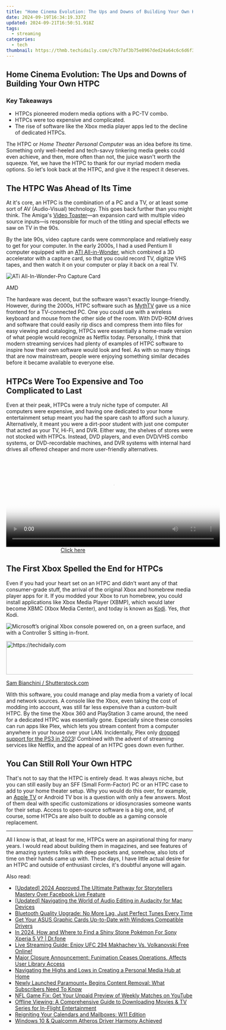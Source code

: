 ```yaml
---
title: "Home Cinema Evolution: The Ups and Downs of Building Your Own HTPC"
date: 2024-09-19T16:34:19.337Z
updated: 2024-09-21T16:50:51.918Z
tags:
  - streaming
categories:
  - tech
thumbnail: https://thmb.techidaily.com/c7b77af3b75e8967ded24a64c6c6d6f37fdcca8a8fd8cb255e01f8ccef4f7fd6.jpg
---
```


## Home Cinema Evolution: The Ups and Downs of Building Your Own HTPC

### Key Takeaways

* HTPCs pioneered modern media options with a PC-TV combo.
* HTPCs were too expensive and complicated.
* The rise of software like the Xbox media player apps led to the decline of dedicated HTPCs.

 The HTPC or _Home Theater Personal Computer_ was an idea before its time. Something only well-heeled and tech-savvy tinkering media geeks could even achieve, and then, more often than not, the juice wasn't worth the squeeze. Yet, we have the HTPC to thank for our myriad modern media options. So let's look back at the HTPC, and give it the respect it deserves.

##  The HTPC Was Ahead of Its Time

 At it's core, an HTPC is the combination of a PC and a TV, or at least some sort of AV (Audio-Visual) technology. This goes back further than you might think. The Amiga's [Video Toaster](https://arstechnica.com/gadgets/2016/03/a-history-of-the-amiga-part-9-the-video-toaster/)—an expansion card with multiple video source inputs—is responsible for much of the titling and special effects we saw on TV in the 90s.

 By the late 90s, video capture cards were commonplace and relatively easy to get for your computer. In the early 2000s, I had a used Pentium II computer equipped with an [ATI All-in-Wonder](https://tools.techidaily.com/anandtech/products/), which combined a 3D accelerator with a capture card, so that you could record TV, digitize VHS tapes, and then watch it on your computer or play it back on a real TV.

![ATi All-In-Wonder-Pro Capture Card](https://static1.howtogeekimages.com/wordpress/wp-content/uploads/2024/08/ati-all-in-wonder-pro-capture-card.jpg) 

AMD

 The hardware was decent, but the software wasn't exactly lounge-friendly. However, during the 2000s, HTPC software such as [MythTV](https://www.mythtv.org/) gave us a nice frontend for a TV-connected PC. One you could use with a wireless keyboard and mouse from the other side of the room. With DVD-ROM drives and software that could easily rip discs and compress them into files for easy viewing and cataloging, HTPCs were essentially a home-made version of what people would recognize as Netflix today. Personally, I think that modern streaming services had plenty of examples of HTPC software to inspire how their own software would look and feel. As with so many things that are now mainstream, people were enjoying something similar decades before it became available to everyone else.

##  HTPCs Were Too Expensive and Too Complicated to Last

 Even at their peak, HTPCs were a truly niche type of computer. All computers were expensive, and having one dedicated to your home entertainment setup meant you had the spare cash to afford such a luxury. Alternatively, it meant you were a dirt-poor student with just one computer that acted as your TV, Hi-Fi, and DVR. Either way, the shelves of stores were not stocked with HTPCs. Instead, DVD players, and even DVD/VHS combo systems, or DVD-recordable machines, and DVR systems with internal hard drives all offered cheaper and more user-friendly alternatives.

<!-- affiliate ads begin -->
<span id="1982462">
					<video width="576" height="240" style="cursor:pointer"
           poster="//a.impactradius-go.com/display-clicktoplayimage/1982462.png"
           onclick="if(!this.playClicked){this.play();this.setAttribute('controls',true);this.playClicked=true;}">
	   <source src="//a.impactradius-go.com/display-ad/22993-1982462">
	   <img src="//a.impactradius-go.com/display-clicktoplayimage/1982462.png" style="border: none; height: 100%; width: 100%; object-fit: contain">
	</video>
	<div style="width:360px;text-align:center"><a href="javascript:window.open(decodeURIComponent('https%3A%2F%2Fhomestyler.sjv.io%2Fc%2F5597632%2F1982462%2F22993'), '_blank');void(0);">Click here</a></div>
</span>
<img height="0" width="0" src="https://imp.pxf.io/i/5597632/1982462/22993" style="position:absolute;visibility:hidden;" border="0" />
<!-- affiliate ads end -->

##  The First Xbox Spelled the End for HTPCs

 Even if you had your heart set on an HTPC and didn't want any of that consumer-grade stuff, the arrival of the original Xbox and homebrew media player apps for it. If you modded your Xbox to run homebrew, you could install applications like Xbox Media Player (XBMP), which would later become XBMC (Xbox Media Center), and today is known as [Kodi](https://digital-screen-recording.techidaily.com/updated-ultimate-screen-snaps-for-mac-users-max-156-chars/). Yes, _that_ Kodi.

![Microsoft’s original Xbox console powered on, on a green surface, and with a Controller S sitting in-front.](https://static1.howtogeekimages.com/wordpress/wp-content/uploads/2023/09/shutterstock_1835035303.jpg) 

<!-- affiliate ads begin -->
<a href="https://appsumo.8odi.net/c/5597632/2144308/7443" target="_top" id="2144308">
  <img src="//a.impactradius-go.com/display-ad/7443-2144308" border="0" alt="https://techidaily.com" width="600" height="90"/>
</a>
<img height="0" width="0" src="https://appsumo.8odi.net/i/5597632/2144308/7443" style="position:absolute;visibility:hidden;" border="0" />
<!-- affiliate ads end -->

[Sam Bianchini / Shutterstock.com](https://www.shutterstock.com/image-photo/melbourne-australia-july-25th-2020-original-1835035303)

 With this software, you could manage and play media from a variety of local and network sources. A console like the Xbox, even taking the cost of modding into account, was still far less expensive than a custom-built HTPC. By the time the Xbox 360 and PlayStation 3 came around, the need for a dedicated HTPC was essentially gone. Especially since these consoles can run apps like Plex, which lets you stream content from a computer anywhere in your house over your LAN. Incidentally, Plex only [dropped support for the PS3 in 2023](https://fox-http.techidaily.com/new-in-2024-simplifying-video-editing-with-windows-movie-maker-for-windows-8-users/)! Combined with the advent of streaming services like Netflix, and the appeal of an HTPC goes down even further.

##  You Can Still Roll Your Own HTPC

 That's not to say that the HTPC is entirely dead. It was always niche, but you can still easily buy an SFF (Small Form-Factor) PC or an HTPC case to add to your home theater setup. Why you would do this over, for example, an [Apple TV](https://easy-unlock-android.techidaily.com/how-to-remove-forgotten-pin-of-your-poco-x5-pro-by-drfone-android/) or Android TV box is a question with only a few answers. Most of them deal with specific customizations or idiosyncrasies someone wants for their setup. Access to open-source software is a big one, and, of course, some HTPCs are also built to double as a gaming console replacement.

---

 All I know is that, at least for me, HTPCs were an aspirational thing for many years. I would read about building them in magazines, and see features of the amazing systems folks with deep pockets and, somehow, also lots of time on their hands came up with. These days, I have little actual desire for an HTPC and outside of enthusiast circles, it's doubtful anyone will again.

<ins class="adsbygoogle"
     style="display:block"
     data-ad-format="autorelaxed"
     data-ad-client="ca-pub-7571918770474297"
     data-ad-slot="1223367746"></ins>

<ins class="adsbygoogle"
     style="display:block"
     data-ad-client="ca-pub-7571918770474297"
     data-ad-slot="8358498916"
     data-ad-format="auto"
     data-full-width-responsive="true"></ins>

<span class="atpl-alsoreadstyle">Also read:</span>
<div><ul>
<li><a href="https://facebook-videos.techidaily.com/updated-2024-approved-the-ultimate-pathway-for-storytellers-mastery-over-facebook-live-feature/"><u>[Updated] 2024 Approved The Ultimate Pathway for Storytellers Mastery Over Facebook Live Feature</u></a></li>
<li><a href="https://screen-sharing-recording.techidaily.com/updated-navigating-the-world-of-audio-editing-in-audacity-for-mac-devices/"><u>[Updated] Navigating the World of Audio Editing in Audacity for Mac Devices</u></a></li>
<li><a href="https://sound-issues.techidaily.com/bluetooth-quality-upgrade-no-more-lag-just-perfect-tunes-every-time/"><u>Bluetooth Quality Upgrade: No More Lag, Just Perfect Tunes Every Time</u></a></li>
<li><a href="https://driver-download.techidaily.com/get-your-asus-graphic-cards-up-to-date-with-windows-compatible-drivers/"><u>Get Your ASUS Graphic Cards Up-to-Date with Windows Compatible Drivers</u></a></li>
<li><a href="https://android-pokemon-go.techidaily.com/in-2024-how-and-where-to-find-a-shiny-stone-pokemon-for-sony-xperia-5-v-drfone-by-drfone-virtual-android/"><u>In 2024, How and Where to Find a Shiny Stone Pokémon For Sony Xperia 5 V? | Dr.fone</u></a></li>
<li><a href="https://media-tips.techidaily.com/live-streaming-guide-enjoy-ufc-294-makhachev-vs-volkanovski-free-online/"><u>Live Streaming Guide: Enjoy UFC 294 Makhachev Vs. Volkanovski Free Online!</u></a></li>
<li><a href="https://media-tips.techidaily.com/major-closure-announcement-funimation-ceases-operations-affects-user-library-access/"><u>Major Closure Announcement: Funimation Ceases Operations, Affects User Library Access</u></a></li>
<li><a href="https://media-tips.techidaily.com/navigating-the-highs-and-lows-in-creating-a-personal-media-hub-at-home/"><u>Navigating the Highs and Lows in Creating a Personal Media Hub at Home</u></a></li>
<li><a href="https://media-tips.techidaily.com/newly-launched-paramountplus-begins-content-removal-what-subscribers-need-to-know/"><u>Newly Launched Paramount+ Begins Content Removal: What Subscribers Need To Know</u></a></li>
<li><a href="https://media-tips.techidaily.com/nfl-game-fix-get-your-unpaid-preview-of-weekly-matches-on-youtube/"><u>NFL Game Fix: Get Your Unpaid Preview of Weekly Matches on YouTube</u></a></li>
<li><a href="https://media-tips.techidaily.com/offline-viewing-a-comprehensive-guide-to-downloading-movies-and-tv-series-for-in-flight-entertainment/"><u>Offline Viewing: A Comprehensive Guide to Downloading Movies & TV Series for In-Flight Entertainment</u></a></li>
<li><a href="https://windows11.techidaily.com/reigniting-your-calendars-and-mailboxes-w11-edition/"><u>Reigniting Your Calendars and Mailboxes: W11 Edition</u></a></li>
<li><a href="https://network-issues.techidaily.com/windows-10-and-qualcomm-atheros-driver-harmony-achieved/"><u>Windows 10 & Qualcomm Atheros Driver Harmony Achieved</u></a></li>
</ul></div>

